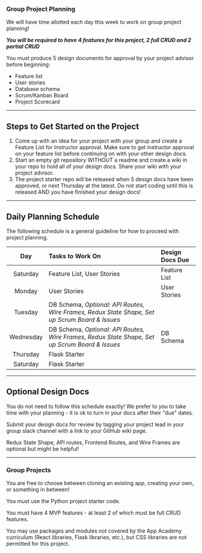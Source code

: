 ### Group Project Planning
We will have time allotted each day this week to work on group project planning!


***You will be required to have 4 features for this project, 2 full CRUD and 2 partial CRUD***

You must produce 5 design documents for approval by your project advisor before beginning:
- Feature list
- User stories
- Database schema
- Scrum/Kanban Board
- Project Scorecard


---



## Steps to Get Started on the Project

1. Come up with an idea for your project with your group and create a Feature List for Instructor approval. Make sure to get instructor approval on your feature list before continuing on with your other design docs.
2. Start an empty git repository WITHOUT a readme and create a wiki in your repo to hold all of your design docs. Share your wiki with your project advisor.
3. The project starter repo will be released when 5 design docs have been approved, or next Thursday at the latest. Do not start coding until this is released AND you have finished your design docs!


---


## Daily Planning Schedule

The following schedule is a general guideline for how to proceed with project planning.



| Day | Tasks to Work On         | Design Docs Due                |
| :------: | :--------------- | :--------------------- |
|   Saturday    | Feature List, User Stories      | Feature List    |
|   Monday    | User Stories   |  User Stories   |
|   Tuesday    | DB Schema, *Optional: API Routes, Wire Frames, Redux State Shape, Set up Scrum Board & Issues*          |   |
|   Wednesday    | DB Schema, *Optional: API Routes, Wire Frames, Redux State Shape, Set up Scrum Board & Issues*          | DB Schema  |
| Thursday | Flask Starter
| Saturday | Flask Starter


---



## Optional Design Docs

You do not need to follow this schedule exactly! We prefer to you to take time with your planning - it is ok to turn in your docs after their "due" dates.

Submit your design docs for review by tagging your project lead in your group slack channel with a link to your GitHub wiki page.

Redux State Shape, API routes, Frontend Routes, and Wire Frames are optional but might be helpful!



---

### Group Projects
You are free to choose between cloning an existing app, creating your own, or something in between!

You must use the Python project starter code.

You must have 4 MVP features - at least 2 of which must be full CRUD features.

You may use packages and modules not covered by the App Academy curriculum (React libraries, Flask libraries, etc.), but CSS libraries are not permitted for this project.
